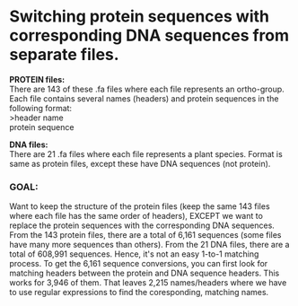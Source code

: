 # Switching protein sequences with corresponding DNA sequences from separate files.
  
**PROTEIN files:**  
There are 143 of these .fa files where each file represents an ortho-group. Each file contains several names (headers) and protein sequences in the following format:  
\>header name  
protein sequence  

**DNA files:**  
There are 21 .fa files where each file represents a plant species. Format is same as protein files, except these have DNA sequences (not protein).
  
### GOAL:  
Want to keep the structure of the protein files (keep the same 143 files where each file has the same order of headers), EXCEPT we want to replace the protein sequences with the corresponding DNA sequences. From the 143 protein files, there are a total of 6,161 sequences (some files have many more sequences than others). From the 21 DNA files, there are a total of 608,991 sequences. Hence, it's not an easy 1-to-1 matching process. To get the 6,161 sequence conversions, you can first look for matching headers between the protein and DNA sequence headers. This works for 3,946 of them. That leaves 2,215 names/headers where we have to use regular expressions to find the coresponding, matching names.  
